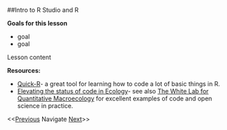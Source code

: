 
##Intro to R Studio and R

**Goals for this lesson**

* goal
* goal

Lesson content


**Resources:**

* [Quick-R](http://www.statmethods.net/index.html)- a great tool for learning how to code a lot of basic things in R.
* [Elevating the status of code in Ecology](http://www.sciencedirect.com/science/article/pii/S0169534715002906)- see also [The White Lab for Quantitative Macroecology](http://whitelab.weecology.org/) for excellent examples of code and open science in practice.

<<[Previous](https://github.com/cbahlai/OSRR_course/blob/master/07_grey_data_liberation.md)  Navigate [Next](https://github.com/cbahlai/OSRR_course/blob/master/09_open_licensing.md)>>
